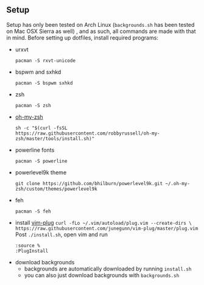 ## Setup

Setup has only been tested on Arch Linux (``backgrounds.sh`` has been tested on Mac OSX Sierra as well) , and as such, all commands are made with that in mind.
Before setting up dotfiles, install required programs:
* urxvt
  ```
  pacman -S rxvt-unicode
  ```
* bspwm and sxhkd
  ```
  pacman -S bspwm sxhkd
  ```
* zsh
  ```
  pacman -S zsh
  ```
* [oh-my-zsh](https://github.com/robbyrussell/oh-my-zsh)
  ```
  sh -c "$(curl -fsSL https://raw.githubusercontent.com/robbyrussell/oh-my-zsh/master/tools/install.sh)"
  ```
* powerline fonts
  ```
  pacman -S powerline
  ```
* powerlevel9k theme
  ```
  git clone https://github.com/bhilburn/powerlevel9k.git ~/.oh-my-zsh/custom/themes/powerlevel9k
  ```
* feh
  ```
  pacman -S feh
  ```
* install [vim-plug](https://github.com/junegunn/vim-plug)
  ``
  curl -fLo ~/.vim/autoload/plug.vim --create-dirs \
    https://raw.githubusercontent.com/junegunn/vim-plug/master/plug.vim
  ``
  Post ``./install.sh``, open vim and run
	```
	:source %
	:PlugInstall
	```
* download backgrounds
	* backgrounds are automatically downloaded by running ``install.sh``
	* you can also just download backgrounds with ``backgrounds.sh``
